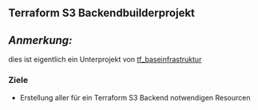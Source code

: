 ## Terraform S3 Backendbuilderprojekt

## *Anmerkung:*
dies ist eigentlich ein Unterprojekt von [tf_baseinfrastruktur](https://github.com/mmalzahn/tf_baseinfrastruktur)

### Ziele
* Erstellung aller für ein Terraform S3 Backend notwendigen Resourcen